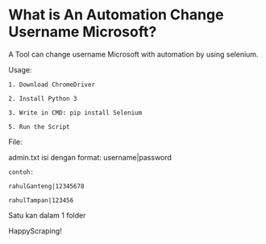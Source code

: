 
# What is An Automation Change Username Microsoft?

A Tool can change username Microsoft with automation by using selenium.

Usage:

    1. Download ChromeDriver

    2. Install Python 3

    3. Write in CMD: pip install Selenium

    5. Run the Script

    
    
File: 

admin.txt
    isi dengan format: username|password
  
    contoh: 
  
    rahulGanteng|12345678
  
    rahulTampan|123456
    
 
Satu kan dalam 1 folder
      
HappyScraping!
